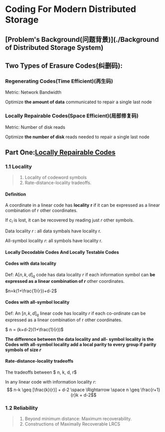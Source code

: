 # Coding For Modern Distributed Storage

## [Problem's Background(问题背景)](./Background of Distributed Storage System)

## Two Types of Erasure Codes(纠删码):

### Regenerating Codes(Time Efficient)(再生码)

Metric: Network Bandwidth

Optimize **the amount of data** communicated to repair a single last node

### Locally Repairable Codes(Space Efficient)(局部修复码)

Metric: Number of disk reads

Optimize **the number of disk** reads needed to repair a single last node

## Part One:[Locally Repairable Codes](./LRC)

### 1.1 Locality

> 1. Locality of codeword symbols
> 2. Rate-distance-locality tradeoffs.

#### Definition

A coordinate in a linear code has **locality** **r** if it can be expressed as a linear combination of r other coordinates.



If $c_i$ is lost, it can be recovered by reading just $r$ other symbols.

Data locality $r$ : all data symbals have locality r.

All-symbol locality $r$: all symbols have locality r.



#### Locally Decodable Codes And Locally Testable Codes

#### Codes with data locality

Def: A$[n, k, d]_q$ code has data locality $r$ if each information symbol can **be expressed as a linear combination of $r$** other coordinates.

$n=k(1+\frac{1}{r})+d-2$

#### Codes with all-symbol locality

Def: An $[n, k, d]_q$ linear code has locality $r$ if each co-ordinate can be expressed as a linear combination of r other coordinates.

$ n = (k+d-2)(1+\frac{1}{r})$

**The difference between the data locality and all- symbol locality is the Codes with all-symbol locality add a local parity to every group if parity symbols of size $r$**



#### Rate-distance-locality tradeoffs

The tradeoffs between  $ n, k, d, r$

In any linear code with information locality $r$:  $$ n-k \geq [\frac{k}{r}] + d-2 \space \Rightarrow \space n \geq \frac{r+1}{r}k + d-2$$









### 1.2 Reliability

> 1. Beyond minimum distance: Maximum recoverability.
> 2. Constructions of Maximally Recoverable LRCS


